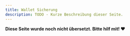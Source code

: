 ```yaml
---
title: Wallet Sicherung
description: TODO - Kurze Beschreibung dieser Seite.
---
```


**Diese Seite wurde noch nicht übersetzt. Bitte hilf mit! ❤**
